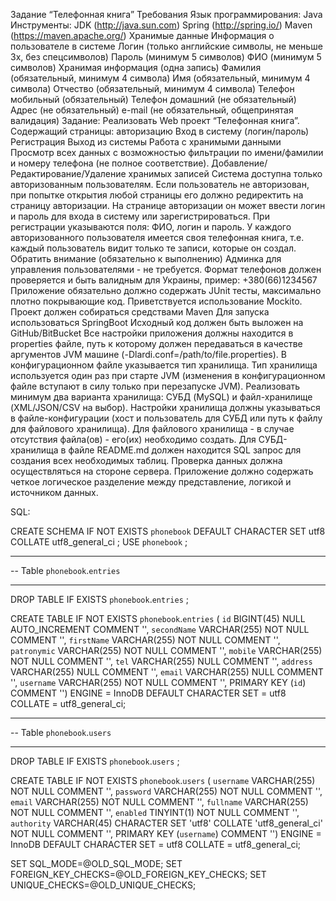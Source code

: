 Задание “Телефонная книга”
Требования
Язык программирования: Java
Инструменты:
JDK (http://java.sun.com)
Spring (http://spring.io/)
Maven (https://maven.apache.org/)
Хранимые данные
Информация о пользователе в системе
Логин (только английские символы, не меньше 3х, без спецсимволов)
Пароль (минимум 5 символов)
ФИО (минимум 5 символов)
Хранимая информация (одна запись)
Фамилия (обязательный, минимум 4 символа)
Имя (обязательный, минимум 4 символа)
Отчество (обязательный, минимум 4 символа)
Телефон мобильный (обязательный)
Телефон домашний (не обязательный)
Адрес (не обязательный)
e-mail (не обязательный, общепринятая валидация)
Задание:
Реализовать Web проект “Телефонная книга”. Содержащий страницы:
авторизацию
Вход в систему (логин/пароль)
Регистрация
Выход из системы
Работа с хранимыми данными
Просмотр всех данных с возможностью фильтрации по имени/фамилии и номеру телефона (не полное соответствие).
Добавление/Редактирование/Удаление хранимых записей
        Система доступна только авторизованным пользователям. Если пользователь не авторизован, при попытке открытия любой страницы его должно редиректить на страницу авторизации. На странице авторизации он может ввести логин и пароль для входа в систему или зарегистрироваться. При регистрации указываются поля: ФИО, логин и пароль.
        У каждого авторизованного пользователя имеется своя телефонная книга, т.е. каждый пользователь видит только те записи, которые он создал.
Обратить внимание (обязательно к выполнению)
Админка для управления пользователями - не требуется.
Формат телефонов должен проверяется и быть валидным для Украины, пример: +380(66)1234567
Приложение обязательно должно содержать JUnit тесты, максимально плотно покрывающие код. Приветствуется использование Mockito.
Проект должен собираться средствами Maven
Для запуска использоваться SpringBoot
Исходный код должен быть выложен на GitHub/BitBucket
Все настройки приложения должны находится в properties файле, путь к которому должен передаваться в качестве аргументов JVM машине (-Dlardi.conf=/path/to/file.properties).
В конфигурационном файле указывается тип хранилища. Тип хранилища используется один раз при старте JVM (изменения в конфигурационном файле вступают в силу только при перезапуске JVM). Реализовать минимум два варианта хранилища: СУБД (MySQL) и файл-хранилище (XML/JSON/CSV на выбор). Настройки хранилища должны указываться в файле-конфигурации (хост и пользователь для СУБД или путь к файлу для файлового хранилища).
Для файлового хранилища - в случае отсутствия файла(ов) - его(их) необходимо создать. Для СУБД-хранилища в файле README.md должен находится SQL запрос для создания всех необходимых таблиц.
Проверка данных должна осуществляться на стороне сервера.
Приложение должно содержать четкое логическое разделение между представление, логикой и источником данных.

SQL:

CREATE SCHEMA IF NOT EXISTS `phonebook` DEFAULT CHARACTER SET utf8 COLLATE utf8_general_ci ;
USE `phonebook` ;

-- -----------------------------------------------------
-- Table `phonebook`.`entries`
-- -----------------------------------------------------
DROP TABLE IF EXISTS `phonebook`.`entries` ;

CREATE TABLE IF NOT EXISTS `phonebook`.`entries` (
  `id` BIGINT(45) NULL AUTO_INCREMENT COMMENT '',
  `secondName` VARCHAR(255) NOT NULL COMMENT '',
  `firstName` VARCHAR(255) NOT NULL COMMENT '',
  `patronymic` VARCHAR(255) NOT NULL COMMENT '',
  `mobile` VARCHAR(255) NOT NULL COMMENT '',
  `tel` VARCHAR(255) NULL COMMENT '',
  `address` VARCHAR(255) NULL COMMENT '',
  `email` VARCHAR(255) NULL COMMENT '',
  `username` VARCHAR(255) NOT NULL COMMENT '',
  PRIMARY KEY (`id`)  COMMENT '')
ENGINE = InnoDB
DEFAULT CHARACTER SET = utf8
COLLATE = utf8_general_ci;


-- -----------------------------------------------------
-- Table `phonebook`.`users`
-- -----------------------------------------------------
DROP TABLE IF EXISTS `phonebook`.`users` ;

CREATE TABLE IF NOT EXISTS `phonebook`.`users` (
  `username` VARCHAR(255) NOT NULL COMMENT '',
  `password` VARCHAR(255) NOT NULL COMMENT '',
  `email` VARCHAR(255) NOT NULL COMMENT '',
  `fullname` VARCHAR(255) NOT NULL COMMENT '',
  `enabled` TINYINT(1) NOT NULL COMMENT '',
  `authority` VARCHAR(45) CHARACTER SET 'utf8' COLLATE 'utf8_general_ci' NOT NULL COMMENT '',
  PRIMARY KEY (`username`)  COMMENT '')
ENGINE = InnoDB
DEFAULT CHARACTER SET = utf8
COLLATE = utf8_general_ci;


SET SQL_MODE=@OLD_SQL_MODE;
SET FOREIGN_KEY_CHECKS=@OLD_FOREIGN_KEY_CHECKS;
SET UNIQUE_CHECKS=@OLD_UNIQUE_CHECKS;

